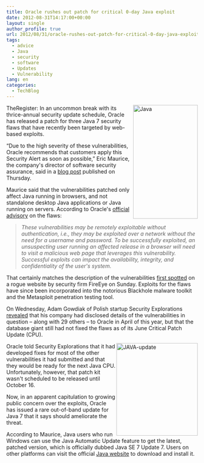 ```yaml
---
title: Oracle rushes out patch for critical 0-day Java exploit
date: 2012-08-31T14:17:00+00:00
layout: single
author_profile: true
url: 2012/08/31/oracle-rushes-out-patch-for-critical-0-day-java-exploit/
tags:
  - advice
  - Java
  - security
  - software
  - Updates
  - Vulnerability
lang: en
categories: 
  - TechBlog
---
```

<a href="http://lh6.ggpht.com/-wPwb8KpcqAo/UEDAS4TObCI/AAAAAAAAHR4/xIkTWQH65oM/s1600-h/Java%25255B3%25255D.jpg" target="_blank"><img title="Java" border="0" alt="Java" align="right" src="http://lh3.ggpht.com/--isUL_TW-Wc/UEDAU9yTz2I/AAAAAAAAHSA/DkthqbTP-iw/Java_thumb%25255B6%25255D.jpg?imgmax=800" width="170" height="300" /></a>TheRegister: In an uncommon break with its thrice-annual security update schedule, Oracle has released a patch for three Java 7 security flaws that have recently been targeted by web-based exploits. 

“Due to the high severity of these vulnerabilities, Oracle recommends that customers apply this Security Alert as soon as possible,” Eric Maurice, the company's director of software security assurance, said in a [blog post](https://blogs.oracle.com/security/entry/security_alert_for_cve_20121) published on Thursday. 

Maurice said that the vulnerabilities patched only affect Java running in browsers, and not standalone desktop Java applications or Java running on servers. According to Oracle's [official advisory](http://www.oracle.com/technetwork/topics/security/alert-cve-2012-4681-1835715.html) on the flaws: 

> _These vulnerabilities may be remotely exploitable without authentication, i.e., they may be exploited over a network without the need for a username and password. To be successfully exploited, an unsuspecting user running an affected release in a browser will need to visit a malicious web page that leverages this vulnerability. Successful exploits can impact the availability, integrity, and confidentiality of the user's system._

That certainly matches the description of the vulnerabilities [first spotted](http://www.theregister.co.uk/2012/08/27/disable_java_to_block_exploit/) on a rogue website by security firm FireEye on Sunday. Exploits for the flaws have since been incorporated into the notorious Blackhole malware toolkit and the Metasploit penetration testing tool. 

On Wednesday, Adam Gowdiak of Polish startup Security Explorations [revealed](http://www.theregister.co.uk/2012/08/30/oracle_knew_about_flaws/) that his company had disclosed details of the vulnerabilities in question – along with 29 others – to Oracle in April of this year, but that the database giant still had not fixed the flaws as of its June Critical Patch Update (CPU). 

<a href="http://lh3.ggpht.com/-GoQDO72T1ro/UEDAYWLdVNI/AAAAAAAAHSI/B3eUuLjTgCI/s1600-h/JAVA-update%25255B8%25255D.jpg" target="_blank"><img title="JAVA-update" border="0" alt="JAVA-update" align="right" src="http://lh5.ggpht.com/-TONN1ov8I5s/UEDAbukmsxI/AAAAAAAAHSQ/OaTJCx6NUo8/JAVA-update_thumb%25255B4%25255D.jpg?imgmax=800" width="214" height="244" /></a>Oracle told Security Explorations that it had developed fixes for most of the other vulnerabilities it had submitted and that they would be ready for the next Java CPU. Unfortunately, however, that patch kit wasn't scheduled to be released until October 16. 

Now, in an apparent capitulation to growing public concern over the exploits, Oracle has issued a rare out-of-band update for Java 7 that it says should ameliorate the threat. 

According to Maurice, Java users who run Windows can use the Java Automatic Update feature to get the latest, patched version, which is officially dubbed Java SE 7 Update 7. Users on other platforms can visit the official [Java website](http://java.com/) to download and install it.